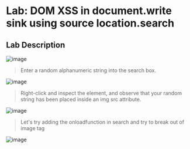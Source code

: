 # Lab: DOM XSS in document.write sink using source location.search #

## Lab Description ##

![image](https://github.com/anandurdas11/Web_Securityy/assets/83402050/8900d5fc-3398-437d-a9ac-4671fed7edff)

> Enter a random alphanumeric string into the search box.

![image](https://github.com/anandurdas11/Web_Securityy/assets/83402050/80e9c65d-3aec-4862-99cf-04a245ca5ecc)

> Right-click and inspect the element, and observe that your random string has been placed inside an img src attribute.

![image](https://github.com/anandurdas11/Web_Securityy/assets/83402050/a8fd4201-e659-4773-97fe-62ca23966daa)

> Let's try adding the onloadfunction in search and try to break out of image tag 

![image](https://github.com/anandurdas11/Web_Securityy/assets/83402050/32e83e89-2453-49d1-b3c5-d65a7b565051)
